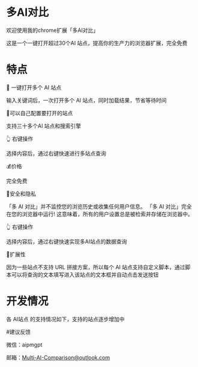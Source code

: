 # 多AI对比

欢迎使用我的chrome扩展「多AI对比」

这是一个一键打开超过30个AI 站点，提高你的生产力的浏览器扩展，完全免费


# 特点

🤖 一键打开多个 AI 站点

输入关键词后，一次打开多个 AI 站点，同时加载结果，节省等待时间

🔨可以自己配置要打开的站点

支持三十多个AI 站点和搜索引擎

👆 右键操作

选择内容后，通过右键快速进行多站点查询

💰价格

完全免费

🔐安全和隐私

「多 AI 对比」并不监控您的浏览历史或收集任何用户信息。
「多 AI 对比」完全在您的浏览器中运行! 这意味着，所有的用户设置总是被检索并存储在浏览器中。

👆 右键操作

选择内容后，通过右键快速实现多AI站点的数据查询

🐂扩展性

因为一些站点不支持 URL 拼接方案，所以每个 AI 站点支持自定义脚本，通过脚本可以将查询的文本填写进入该站点的文本框并自动点击发送按钮

# 开发情况

各 AI站点 的支持情况如下，支持的站点逐步增加中


#建议反馈

微信：aipmgpt

邮箱：Multi-AI-Comparison@outlook.com
